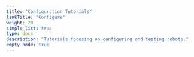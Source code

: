 ```yaml
---
title: "Configuration Tutorials"
linkTitle: "Configure"
weight: 20
simple_list: true
type: docs
description: "Tutorials focusing on configuring and testing robots."
empty_node: true
---
```

